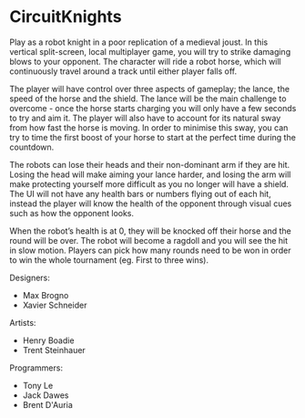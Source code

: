 # CircuitKnights

Play as a robot knight in a poor replication of a medieval joust. In this vertical split-screen, local multiplayer game, you will try to strike damaging blows to your opponent. The character will ride a robot horse, which will continuously travel around a track until either player falls off. 

The player will have control over three aspects of gameplay; the lance, the speed of the horse and the shield. The lance will be the main challenge to overcome - once the horse starts charging you will only have a few seconds to try and aim it. The player will also have to account for its natural sway from how fast the horse is moving. In order to minimise this sway, you can try to time the first boost of your horse to start at the perfect time during the countdown.

The robots can lose their heads and their non-dominant arm if they are hit. Losing the head will make aiming your lance harder, and losing the arm will make protecting yourself more difficult as you no longer will have a shield. The UI will not have any health bars or numbers flying out of each hit, instead the player will know the health of the opponent through visual cues such as how the opponent looks.

When the robot’s health is at 0, they will be knocked off their horse and the round will be over. The robot will become a ragdoll and you will see the hit in slow motion. Players can pick how many rounds need to be won in order to win the whole tournament (eg. First to three wins).

Designers:
- Max Brogno
- Xavier Schneider

Artists:
- Henry Boadie
- Trent Steinhauer

Programmers:
- Tony Le
- Jack Dawes
- Brent D'Auria
